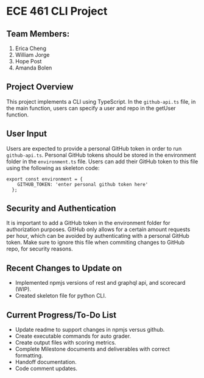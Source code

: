 # ECE 461 CLI Project

## Team Members:
1. Erica Cheng
2. William Jorge
3. Hope Post
4. Amanda Bolen

## Project Overview
This project implements a CLI using TypeScript. In the `github-api.ts` file, in the main function, users can specify a user and repo in the getUser function. 

## User Input
Users are expected to provide a personal GitHub token in order to run `github-api.ts`. Personal GitHub tokens should be stored in the environment folder in the `environment.ts` file. Users can add their GitHub token to this file using the following as skeleton code:
```
export const environment = {
    GITHUB_TOKEN: 'enter personal github token here'
  };
```

## Security and Authentication
It is important to add a GitHub token in the environment folder for authorization purposes. GitHub only allows for a certain amount requests per hour, which can be avoided by authenticating with a personal GitHub token. Make sure to ignore this file when commiting changes to GitHub repo, for security reasons. 

## Recent Changes to Update on
+ Implemented npmjs versions of rest and graphql api, and scorecard (WIP).
+ Created skeleton file for python CLI. 

## Current Progress/To-Do List
+ Update readme to support changes in npmjs versus github.
+ Create executable commands for auto grader.
+ Create output files with scoring metrics.
+ Complete Milestone documents and deliverables with correct formatting.
+ Handoff documentation.
+ Code comment updates.